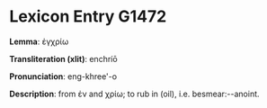 # Lexicon Entry G1472

**Lemma**: ἐγχρίω

**Transliteration (xlit)**: enchríō

**Pronunciation**: eng-khree'-o

**Description**:
from ἐν and χρίω; to rub in (oil), i.e. besmear:--anoint.
